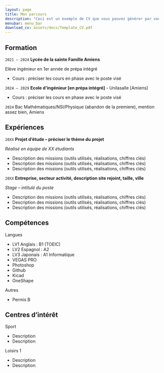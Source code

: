 ```yaml
---
layout: page
title: Mon parcours
description: "Ceci est un exemple de CV que vous pouvez générer par vous-même"
menubar: menu_bar
download_cv: assets/docs/Template_CV.pdf
---
```


## Formation 

`2021 – 2024`
**Lycée de la sainte Famille Amiens**

Elève ingénieur en 1er année de prépa intégré
* Cours : préciser les cours en phase avec le poste visé

`2024 – 2029`
**Ecole d'ingénieur [en prépa intégré]** - Unilasalle [Amiens]
* Cours : préciser les cours en phase avec le poste visé

`2024`
Bac Mathématiques/NSI/Physique (abandon de la premiere), mention assez bien, Amiens

## Expériences

`20XX` **Projet d’étude – préciser le thème du projet**

_Réalisé en équipe de XX étudiants_
* Description des missions (outils utilisés, réalisations, chiffres clés)
* Description des missions (outils utilisés, réalisations, chiffres clés)
* Description des missions (outils utilisés, réalisations, chiffres clés)


`20XX` **Entreprise, secteur activité, description site rejoint, taille, ville**

_Stage – intitulé du poste_
* Description des missions (outils utilisés, réalisations, chiffres clés)
* Description des missions (outils utilisés, réalisations, chiffres clés)
* Description des missions (outils utilisés, réalisations, chiffres clés)

## Compétences

Langues
* LV1 Anglais : B1 (TOEIC)
* LV2 Espagnol : A2
* LV3 Japonais : A1
Informatique
* VEGAS PRO
* Photoshop
* Github
* Kicad
* OneShape
  

Autres
* Permis B

## Centres d’intérêt

Sport
* Description 
* Description 

Loisirs 1
* Description 
* Description 
